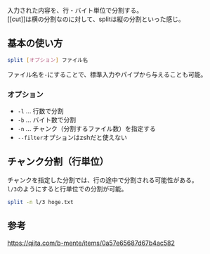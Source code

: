 入力された内容を、行・バイト単位で分割する。  
[[cut]]は横の分割なのに対して、splitは縦の分割といった感じ。

## 基本の使い方
```bash
split [オプション] ファイル名
```

ファイル名を`-`にすることで、標準入力やパイプから与えることも可能。

### オプション
* `-l` ... 行数で分割
* `-b` ... バイト数で分割
* `-n` ... チャンク（分割するファイル数）を指定する
* `--filter`オプションはzshだと使えない

## チャンク分割（行単位）
チャンクを指定した分割では、行の途中で分割される可能性がある。  
`l/3`のようにすると行単位での分割が可能。
```bash
split -n l/3 hoge.txt
```

## 参考
<https://qiita.com/b-mente/items/0a57e65687d67b4ac582>